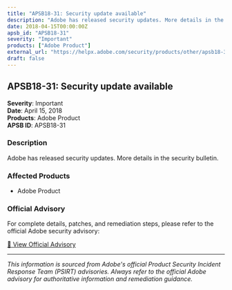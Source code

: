 ```yaml
---
title: "APSB18-31: Security update available"
description: "Adobe has released security updates. More details in the security bulletin."
date: 2018-04-15T00:00:00Z
apsb_id: "APSB18-31"
severity: "Important"
products: ["Adobe Product"]
external_url: "https://helpx.adobe.com/security/products/other/apsb18-31.html"
draft: false
---
```


## APSB18-31: Security update available

**Severity**: Important  
**Date**: April 15, 2018  
**Products**: Adobe Product  
**APSB ID**: APSB18-31

### Description

Adobe has released security updates. More details in the security bulletin.

### Affected Products

- Adobe Product


### Official Advisory

For complete details, patches, and remediation steps, please refer to the official Adobe security advisory:

[🔗 View Official Advisory](https://helpx.adobe.com/security/products/other/apsb18-31.html)

---

*This information is sourced from Adobe's official Product Security Incident Response Team (PSIRT) advisories. Always refer to the official Adobe advisory for authoritative information and remediation guidance.*
